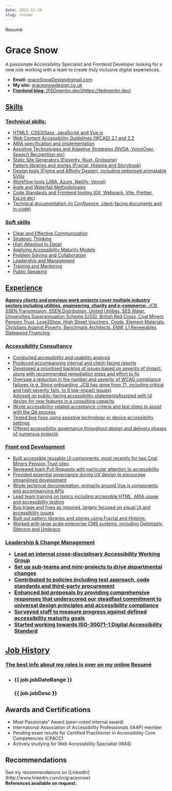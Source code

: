 ```yaml
---
date: 2023-11-26
slug: resume
---
```


<hgroup>

<p class="ribbon">Resumé</p> 
<h1>Grace Snow</h1>
</hgroup>

<p>A passionate Accessibility Specialist and Frontend Developer looking for a new role working with a team to create <em>truly</em> inclusive digital experiences.</p>

<ul class="no-list-style">
  <li><strong>Email:</strong> <a href="mailto:graceSnowDesign@gmail.com">graceSnowDesign@gmail.com</a></li>
  <li><strong>My site:</strong> <a href="https://gracesnowdesign.co.uk">gracesnowdesign.co.uk</</li>
  <li><strong>Frontend blog:</strong> [FEDmentor.dev](https://fedmentor.dev)</li>
</ul>

<h2>Skills</h2>

<h3>Technical skills:</h3>
<ul class="">
    <li>HTML5, CSS3/Sass, JavaScript and Vue.js</li>
    <li>Web Content Accessibility Guidelines (WCAG) 2.1 and 2.2</li>
    <li>ARIA specification and implementation</li>
    <li>Assistive Technologies and Adaptive Strategies (NVDA, VoiceOver, Speech Recognition etc)</li>
    <li>Static Site Generators (Eleventy, Nuxt, Gridsome)</li>
    </li>Pattern libraries and stories (Fractal, Histoire and Storybook)</li>
    <li>Design tools (Figma and Affinity Design), including optimised animatable SVGs</li>
    <li>Workflow tools (JIRA, Azure, Netlify, Vercel)</li>
    <li>Agile and Waterfall Methodologies</li>
    <li>Code Standards and Frontend tooling (Git, Webpack, Vite, Prettier, EsLint etc)</li>
    <li>Technical documentation (in Confluence, client-facing documents and in-code)</li>
</ul>

<h3>Soft skills</h3>
<ul>
  <li>Clear and Effective Communication</li>
  <li>Strategic Thinking</li>
  <li>High Attention to Detail</li>
  <li>Applying Accessibility Maturity Models</li>
  <li>Problem Solving and Collaboration</li>
  <li>Leadership and Management</li>
  <li>Training and Mentoring</li>
  <li>Public Speaking</li>
</ul>

<h2>Experience</h2>

<p><strong>Agency clients and previous work projects cover multiple industry sectors including utilities, engineering, charity and e-commerce:</strong> JCB, SSEN Transmission, SSEN Distribution, United Utilities, SES Water, Universities Superannuation Scheme (USS), British Red Cross, Coal Miners Pension Trust, Love2Shop, High Street Vouchers, Croda, Element Materials, Christians Against Poverty, Benchmark Architects, ENW, L1 Renewables Slatewood Financing;</p>

<h3>Accessibility Consultancy</h3>
<ul>
  <li>Conducted accessibility and usability analysis</li>
  <li>Produced accompanying internal and client-facing reports</li>
  <li>Developed a prioritised backlog of issues based on severity of impact, along with recommended remediation steps and effort to fix</li>
  <li>Oversaw a reduction in the number and severity of WCAG compliance failures (e.g. Since onboarding, JCB has gone from 71, including critical and high severity fails, to 6 low-impact issues)</li>Advised on public-facing accessibility statements</li>Assisted with UI design for new features in a consulting capacity
  <li>Wrote accessibility-related acceptance criteria and test steps to assist with the QA process</li>
  <li>Tested bug fixes using assistive technology or device accessibility settings</li>
  <li>Offered accessibility governance throughout design and delivery phases of numerous projects</li>
</ul>

<h3>Front end Development</h3>
<ul>
  <li>Built accessible reusable UI components, most recently for two Coal Miners Pension Trust sites</li>
  <li>Reviewed team Pull Requests with particular attention to accessibility</li>
  <li>Provided essential governance during UX design to encourage streamlined development</li>
  <li>Wrote technical documentation, primarily around Vue.js components and accompanying APIs</li>
  <li>Lead team training on topics including accessible HTML, ARIA usage and accessibility testing</li>
  <li>Bug triage and fixes as required, largely focused on visual UI and accessibility issues</li>
  <li>Built out pattern libraries and stories using Fractal and Histoire.</li>
  <li>Worked with large scale enterprise CMS systems, including Optimizely, Sitecore and Umbraco</li>
</ul> 

<h3>Leadership & Change Management</li>

<ul>
  <li>Lead an internal cross-disciplinary Accessibility Working Group</li>
  <li>Set up sub-teams and mini-projects to drive departmental changes</li>
  <li>Contributed to policies including test approach, code standards and third-party procurement</li>
  <li>Enhanced bid proposals by providing comprehensive responses that underscored our steadfast commitment to universal design principles and accessibility compliance</li>
  <li>Surveyed staff to measure progress against defined accessibility maturity goals</li>
  <li>Started working towards ISO-30071-1 Digital Accessibility Standard</li>
</ul>

<section v-if="Jobs.length" id="jobs" class="section page-padding page-width jobs">
      <div class="jobs__inner">
        <h2 class="equals-decal">Job History</h2>
        <p>
          <strong>The best info about my roles is over on my </strong
          ><a href="/about/resume/">online Resumé</a>
        </p>
        <ul class="unstyle-list">
          <li v-for="job in Jobs" :key="job.id">
            <article class="block jobs__job">
              <h3 v-html="job.jobTitle" class="job__title"></h3>
              <h4 class="job__subtitle">
                <span :class="job.employerLink ? 'link' : null">
                  <g-link
                    v-if="job.employerLink"
                    :to="job.employerLink"
                    target="_blank"
                    rel="noopener noreferrer"
                    class="employer job__employer"
                    v-html="job.employer">
                  </g-link>
                  <span v-else class="employer job__employer" v-html="job.employer"></span>
                </span>
                <span class="job__date">{{ job.jobDateRange }}</span>
              </h4>
              <p class="job__desc">{{ job.jobDesc }}</p>
            </article>
          </li>
        </ul>
      </div>
    </section>

<h2>Awards and Certifications</h2>

<ul>
  <li>Most Passionate” Award (peer-voted internal award)</li>
  <li>International Association of Accessibility Professionals (IAAP) member</li>
  <li>Pending exam results for Certified Practitioner in Accessibility Core Competencies (CPACC)</li>
  <li>Actively studying for Web Accessibility Specialist (WAS)</li>
</ul>

<h2>Recommendations</h2>

<p>
    See my recommendations on [LinkedIn](http://www.linkedin.com/in/gracesnow)<br/>
    <strong>References available on request.</strong>
</p>
